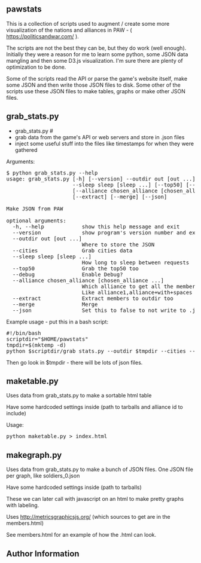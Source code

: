 pawstats
--------

This is a collection of scripts used to augment / create some more visualization of the nations and alliances in PAW - ( https://politicsandwar.com/ ).

The scripts are not the best they can be, but they do work (well enough). Initially they were a reason for me to learn some python, some JSON data mangling and then some D3.js visualization. I'm sure there are plenty of optimization to be done. 

Some of the scripts read the API or parse the game's website itself, make some JSON and then write those JSON files to disk. Some other of the scripts use these JSON files to make tables, graphs or make other JSON files.

grab_stats.py
-------------

 - grab_stats.py #
  - grab data from the game's API or web servers and store in .json files 
  - inject some useful stuff into the files like timestamps for when they were gathered

Arguments:
<pre>
$ python grab_stats.py --help
usage: grab_stats.py [-h] [--version] --outdir out [out ...] [--cities]
                     --sleep sleep [sleep ...] [--top50] [--debug]
                     [--alliance chosen_alliance [chosen_alliance ...]]
                     [--extract] [--merge] [--json]

Make JSON from PAW

optional arguments:
  -h, --help            show this help message and exit
  --version             show program's version number and exit
  --outdir out [out ...]
                        Where to store the JSON
  --cities              Grab cities data
  --sleep sleep [sleep ...]
                        How long to sleep between requests
  --top50               Grab the top50 too
  --debug               Enable Debug?
  --alliance chosen_alliance [chosen_alliance ...]
                        Which alliance to get all the member details from.
                        Like alliance1,alliance+with+spaces
  --extract             Extract members to outdir too
  --merge               Merge
  --json                Set this to false to not write to .json files
</pre>

Example usage - put this in a bash script:
<pre>
#!/bin/bash
scriptdir="$HOME/pawstats"
tmpdir=$(mktemp -d)
python $scriptdir/grab_stats.py --outdir $tmpdir --cities --sleep 1.00 --top50 --alliance "your+alliance+name+here" --json
</pre>

Then go look in $tmpdir - there will be lots of json files.

maketable.py
------------

Uses data from grab_stats.py to make a sortable html table

Have some hardcoded settings inside (path to tarballs and alliance id to include)

Usage:

<pre>
python maketable.py > index.html
</pre>

makegraph.py
------------

Uses data from grab_stats.py to make a bunch of JSON files. One JSON file per graph, like soldiers_0.json

Have some hardcoded settings inside (path to tarballs)

These we can later call with javascript on an html to make pretty graphs with labeling.

Uses http://metricsgraphicsjs.org/ (which sources to get are in the members.html)

See members.html for an example of how the .html can look.

Author Information
------------------
